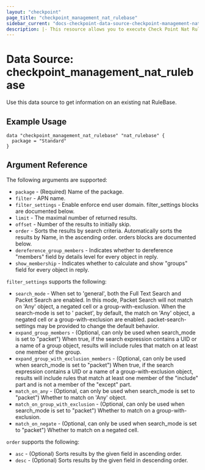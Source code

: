 ```yaml
---
layout: "checkpoint"
page_title: "checkpoint_management_nat_rulebase"
sidebar_current: "docs-checkpoint-data-source-checkpoint-management-nat-rulebase"
description: |- This resource allows you to execute Check Point Nat Rule Base.
---
```


# Data Source: checkpoint_management_nat_rulebase

Use this data source to get information on an existing nat RuleBase.

## Example Usage

```hcl
data "checkpoint_management_nat_rulebase" "nat_rulebase" {
  package = "Standard"
}
```

## Argument Reference

The following arguments are supported:

* `package` - (Required) Name of the package.
* `filter` - APN name.
* `filter_settings` - Enable enforce end user domain. filter_settings blocks are documented below.
* `limit` - The maximal number of returned results.
* `offset` - Number of the results to initially skip.
* `order` - Sorts the results by search criteria. Automatically sorts the results by Name, in the ascending order.
  orders blocks are documented below.
* `dereference_group_members` - Indicates whether to dereference "members" field by details level for every object in
  reply.
* `show_membership` - Indicates whether to calculate and show "groups" field for every object in reply.

`filter_settings` supports the following:

* `search_mode` - When set to 'general', both the Full Text Search and Packet Search are enabled. In this mode, Packet
  Search will not match on 'Any' object, a negated cell or a group-with-exclusion. When the search-mode is set to '
  packet', by default, the match on 'Any' object, a negated cell or a group-with-exclusion are enabled.
  packet-search-settings may be provided to change the default behavior.
* `expand_group_members` - (Optional, can only be used when search_mode is set to "packet") When true, if the search
  expression contains a UID or a name of a group object, results will include rules that match on at least one member of
  the group.
* `expand_group_with_exclusion_members` - (Optional, can only be used when search_mode is set to "packet") When true, if
  the search expression contains a UID or a name of a group-with-exclusion object, results will include rules that match
  at least one member of the "include" part and is not a member of the "except" part.
* `match_on_any` - (Optional, can only be used when search_mode is set to "packet") Whether to match on 'Any' object.
* `match_on_group_with_exclusion` - (Optional, can only be used when search_mode is set to "packet") Whether to match on
  a group-with-exclusion.
* `match_on_negate` - (Optional, can only be used when search_mode is set to "packet") Whether to match on a negated
  cell.

`order` supports the following:

* `asc` - (Optional) Sorts results by the given field in ascending order.
* `desc` - (Optional) Sorts results by the given field in descending order.

